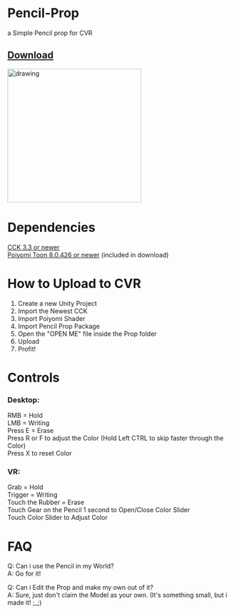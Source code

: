 # Pencil-Prop
a Simple Pencil prop for CVR

## [Download](https://github.com/Kyobinoyo/Pencil-Prop/releases)

<img src="https://i.imgur.com/eFQSlpM.jpeg" alt="drawing" width="300"/>

# Dependencies
[CCK 3.3 or newer](https://developers.abinteractive.net/cck/setup/)<br>
[Poiyomi Toon 8.0.426 or newer](https://www.poiyomi.com/) (included in download)

# How to Upload to CVR
1. Create a new Unity Project<br>
2. Import the Newest CCK<br>
3. Import Poiyomi Shader<br>
4. Import Pencil Prop Package<br>
5. Open the "OPEN ME" file inside the Prop folder<br>
6. Upload<br>
7. Profit!<br>

# Controls

### Desktop:  
RMB = Hold<br>
LMB = Writing<br>
Press E = Erase<br>
Press R or F to adjust the Color (Hold Left CTRL to skip faster through the Color)<br>
Press X to reset Color<br>

### VR:   
Grab = Hold<br>
Trigger = Writing<br>
Touch the Rubber = Erase<br>
Touch Gear on the Pencil 1 second to Open/Close Color Slider<br>
Touch Color Slider to Adjust Color<br>

# FAQ
Q: Can i use the Pencil in my World?<br>
A: Go for it!<br>

Q: Can i Edit the Prop and make my own out of it?<br>
A: Sure, just don't claim the Model as your own. (It's something small, but i made it! ;_;)

